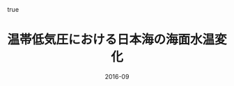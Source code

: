 ---
title: 温帯低気圧における日本海の海面水温変化
event: 2016年度気候システム研究集会
event_url:

location: Nagasaki University
address:
#  street: 450 Serra Mall
  city: Nagasaki
  region:
#  postcode: '94305'
  country: Japan

summary:
abstract: ""

# Talk start and end times.
#   End time can optionally be hidden by prefixing the line with `#`.
date: "2016-09"
#date_end: 
all_day: false

# Schedule page publish date (NOT talk date).
publishDate: "2016-09"

authors: [Ning Zhao, Shinsuke Iwasaki, Atsuhiko Isobe]
tags: [oral]

# Is this a featured talk? (true/false)
featured: false


#links:
#- icon: twitter
#  icon_pack: fab
#  name: Follow
#  url: https://twitter.com/georgecushen
url_code: ""
url_pdf: ""
url_slides: ""
url_video: ""


# Enable math on this page?
math: true
---